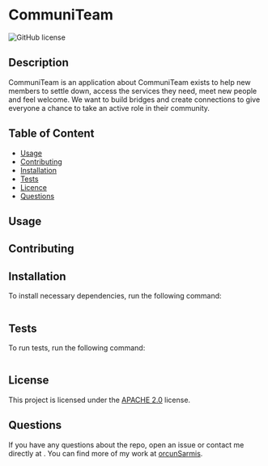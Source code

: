   # **CommuniTeam**

  ![GitHub license](https://img.shields.io/badge/license-APACHE2.0-blue.svg)
  
  ## Description 
  
  CommuniTeam is an application about CommuniTeam exists to help new members to settle down, access the services they need, meet new people and feel welcome. We want to build bridges and create connections to give everyone a chance to take an active role in their community.

  ## Table of Content

  * [Usage](#usage)
  * [Contributing](#contributing)
  * [Installation](#installation)
  * [Tests](#tests)
  * [Licence](#license)
  * [Questions](#questions)

  ## Usage

  

  ## Contributing

  

  ## Installation

  To install necessary dependencies, run the following command:
  ```
  
  ```
  ## Tests

  To run tests, run the following command:
  ```
  
  ```
  ## License

   This project is licensed under the [APACHE 2.0](https://www.apache.org/licenses/LICENSE-2.0) license. 

  ## Questions

  If you have any questions about the repo, open an issue or contact me directly at . You can find more of my work at [orcunSarmis](https://github.com/orcunSarmis/).
